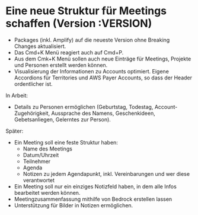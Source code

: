 # Eine neue Struktur für Meetings schaffen (Version :VERSION)

- Packages (inkl. Amplify) auf die neueste Version ohne Breaking Changes aktualisiert.
- Das Cmd+K Menü reagiert auch auf Cmd+P.
- Aus dem Cmk+K Menü sollen auch neue Einträge für Meetings, Projekte und Personen erstellt werden können.
- Visualisierung der Informationen zu Accounts optimiert. Eigene Accordions für Territories und AWS Payer Accounts, so dass der Header ordentlicher ist.

In Arbeit:

- Details zu Personen ermöglichen (Geburtstag, Todestag, Account-Zugehörigkeit, Aussprache des Namens, Geschenkideen, Gebetsanliegen, Gelerntes zur Person).

Später:

- Ein Meeting soll eine feste Struktur haben:
  - Name des Meetings
  - Datum/Uhrzeit
  - Teilnehmer
  - Agenda
  - Notizen zu jedem Agendapunkt, inkl. Vereinbarungen und wer diese verantwortet
- Ein Meeting soll nur ein einziges Notizfeld haben, in dem alle Infos bearbeitet werden können.
- Meetingzusammenfassung mithilfe von Bedrock erstellen lassen
- Unterstützung für Bilder in Notizen ermöglichen.
